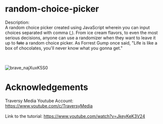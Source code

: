 # random-choice-picker

Description: <br> A random choice picker created using JavaScript wherein you can input choices separated with comma (,). From ice cream flavors, to even the most serious decisions, anyone can use a randomizer when they want to leave it up to <strike>fate</strike> a random choice picker. As Forrest Gump once said, "Life is like a box of chocolates, you'll never know what you gonna get."<br><br><br>

![brave_najXuxK5S0](https://user-images.githubusercontent.com/110365482/195349184-bbcf8279-44d1-4c8d-b5f5-2151dd1733dd.gif)

# Acknowledgements

Traversy Media Youtube Account: https://www.youtube.com/c/TraversyMedia <br><br>
  Link to the tutorial: https://www.youtube.com/watch?v=JkeyKeK3V24
